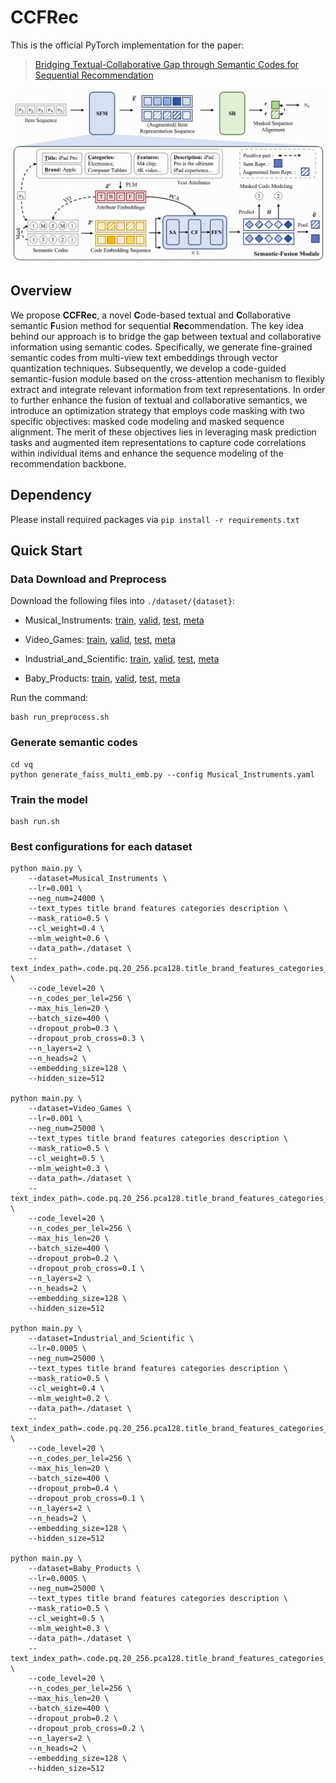 # CCFRec

This is the official PyTorch implementation for the paper:

> [Bridging Textual-Collaborative Gap through Semantic Codes for Sequential Recommendation](https://arxiv.org/abs/2503.12183)

![model](./asset/model.png)

## Overview

We propose **CCFRec**,  a novel **C**ode-based textual and **C**ollaborative semantic **F**usion method for sequential **Rec**ommendation. The key idea behind our approach is to bridge the gap between textual and collaborative information using semantic codes. Specifically, we generate fine-grained semantic codes from multi-view text embeddings through vector quantization techniques. Subsequently, we develop a code-guided semantic-fusion module based on the cross-attention mechanism to flexibly extract and integrate relevant information from text representations. In order to further enhance the fusion of textual and collaborative semantics, we introduce an optimization strategy that employs code masking with two specific objectives: masked code modeling and masked sequence alignment. The merit of these objectives lies in leveraging mask prediction tasks and augmented item representations to capture code correlations within individual items and enhance the sequence modeling of the recommendation backbone.

## Dependency
Please install required packages via `pip install -r requirements.txt`

## Quick Start

### Data Download and Preprocess

Download the following files into `./dataset/{dataset}`:

- Musical_Instruments:
[train](https://mcauleylab.ucsd.edu/public_datasets/data/amazon_2023/benchmark/5core/last_out_w_his/Musical_Instruments.train.csv.gz),
[valid](https://mcauleylab.ucsd.edu/public_datasets/data/amazon_2023/benchmark/5core/last_out_w_his/Musical_Instruments.valid.csv.gz),
[test](https://mcauleylab.ucsd.edu/public_datasets/data/amazon_2023/benchmark/5core/last_out_w_his/Musical_Instruments.test.csv.gz),
[meta](https://mcauleylab.ucsd.edu/public_datasets/data/amazon_2023/raw/meta_categories/meta_Musical_Instruments.jsonl.gz)

- Video_Games:
[train](https://mcauleylab.ucsd.edu/public_datasets/data/amazon_2023/benchmark/5core/last_out_w_his/Video_Games.train.csv.gz),
[valid](https://mcauleylab.ucsd.edu/public_datasets/data/amazon_2023/benchmark/5core/last_out_w_his/Video_Games.valid.csv.gz),
[test](https://mcauleylab.ucsd.edu/public_datasets/data/amazon_2023/benchmark/5core/last_out_w_his/Video_Games.test.csv.gz),
[meta](https://mcauleylab.ucsd.edu/public_datasets/data/amazon_2023/raw/meta_categories/meta_Video_Games.jsonl.gz)

- Industrial_and_Scientific:
[train](https://mcauleylab.ucsd.edu/public_datasets/data/amazon_2023/benchmark/5core/last_out_w_his/Industrial_and_Scientific.train.csv.gz),
[valid](https://mcauleylab.ucsd.edu/public_datasets/data/amazon_2023/benchmark/5core/last_out_w_his/Industrial_and_Scientific.valid.csv.gz),
[test](https://mcauleylab.ucsd.edu/public_datasets/data/amazon_2023/benchmark/5core/last_out_w_his/Industrial_and_Scientific.test.csv.gz),
[meta](https://mcauleylab.ucsd.edu/public_datasets/data/amazon_2023/raw/meta_categories/meta_Industrial_and_Scientific.jsonl.gz)

- Baby_Products:
[train](https://mcauleylab.ucsd.edu/public_datasets/data/amazon_2023/benchmark/5core/last_out_w_his/Baby_Products.train.csv.gz),
[valid](https://mcauleylab.ucsd.edu/public_datasets/data/amazon_2023/benchmark/5core/last_out_w_his/Baby_Products.valid.csv.gz),
[test](https://mcauleylab.ucsd.edu/public_datasets/data/amazon_2023/benchmark/5core/last_out_w_his/Baby_Products.test.csv.gz),
[meta](https://mcauleylab.ucsd.edu/public_datasets/data/amazon_2023/raw/meta_categories/meta_Baby_Products.jsonl.gz)

Run the command:
```
bash run_preprocess.sh
```

### Generate semantic codes

```
cd vq
python generate_faiss_multi_emb.py --config Musical_Instruments.yaml
```

### Train the model

```
bash run.sh
```

### Best configurations for each dataset

```
python main.py \
    --dataset=Musical_Instruments \
    --lr=0.001 \
    --neg_num=24000 \
    --text_types title brand features categories description \
    --mask_ratio=0.5 \
    --cl_weight=0.4 \
    --mlm_weight=0.6 \
    --data_path=./dataset \
    --text_index_path=.code.pq.20_256.pca128.title_brand_features_categories_description.json \
    --code_level=20 \
    --n_codes_per_lel=256 \
    --max_his_len=20 \
    --batch_size=400 \
    --dropout_prob=0.3 \
    --dropout_prob_cross=0.3 \
    --n_layers=2 \
    --n_heads=2 \
    --embedding_size=128 \
    --hidden_size=512

python main.py \
    --dataset=Video_Games \
    --lr=0.001 \
    --neg_num=25000 \
    --text_types title brand features categories description \
    --mask_ratio=0.5 \
    --cl_weight=0.5 \
    --mlm_weight=0.3 \
    --data_path=./dataset \
    --text_index_path=.code.pq.20_256.pca128.title_brand_features_categories_description.json \
    --code_level=20 \
    --n_codes_per_lel=256 \
    --max_his_len=20 \
    --batch_size=400 \
    --dropout_prob=0.2 \
    --dropout_prob_cross=0.1 \
    --n_layers=2 \
    --n_heads=2 \
    --embedding_size=128 \
    --hidden_size=512

python main.py \
    --dataset=Industrial_and_Scientific \
    --lr=0.0005 \
    --neg_num=25000 \
    --text_types title brand features categories description \
    --mask_ratio=0.5 \
    --cl_weight=0.4 \
    --mlm_weight=0.2 \
    --data_path=./dataset \
    --text_index_path=.code.pq.20_256.pca128.title_brand_features_categories_description.json \
    --code_level=20 \
    --n_codes_per_lel=256 \
    --max_his_len=20 \
    --batch_size=400 \
    --dropout_prob=0.4 \
    --dropout_prob_cross=0.1 \
    --n_layers=2 \
    --n_heads=2 \
    --embedding_size=128 \
    --hidden_size=512

python main.py \
    --dataset=Baby_Products \
    --lr=0.0005 \
    --neg_num=25000 \
    --text_types title brand features categories description \
    --mask_ratio=0.5 \
    --cl_weight=0.5 \
    --mlm_weight=0.3 \
    --data_path=./dataset \
    --text_index_path=.code.pq.20_256.pca128.title_brand_features_categories_description.json \
    --code_level=20 \
    --n_codes_per_lel=256 \
    --max_his_len=20 \
    --batch_size=400 \
    --dropout_prob=0.2 \
    --dropout_prob_cross=0.2 \
    --n_layers=2 \
    --n_heads=2 \
    --embedding_size=128 \
    --hidden_size=512
```



